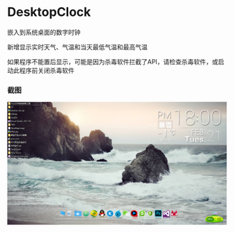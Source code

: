 # DesktopClock
嵌入到系统桌面的数字时钟

新增显示实时天气、气温和当天最低气温和最高气温

如果程序不能置后显示，可能是因为杀毒软件拦截了API，请检查杀毒软件，或启动此程序前关闭杀毒软件

### 截图
![image](./生成/截图.png)